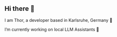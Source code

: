 ##  Hi there 👋

I am Thor, a developer based in Karlsruhe, Germany 📌

I’m currently working on local LLM Assistants 🤖
